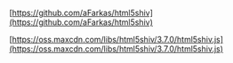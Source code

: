 [https://github.com/aFarkas/html5shiv](https://github.com/aFarkas/html5shiv)

[https://oss.maxcdn.com/libs/html5shiv/3.7.0/html5shiv.js](https://oss.maxcdn.com/libs/html5shiv/3.7.0/html5shiv.js)
